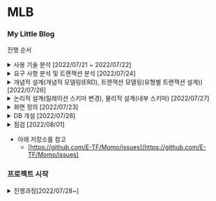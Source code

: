 # MLB
### My Little Blog

진행 순서
    
<details><summary>사용 기술 분석 [2022/07/21 ~ 2022/07/22] </summary>

 * [[토이] 나의 작은 블로그 프로젝트 계획](https://www.notion.so/2bf997970a89499eb8f98a26c9e4fb55) `07/21`

 * [[토이] 프로젝트 개요 정리하기](https://www.notion.so/2cf661a9ff3e4e16ae21132f90a2ba91) `07/22`
    
  - Spring Boot Starter
      - Project : Gradle Project
      - Spring Boot Version : 2.6.8
      - Group : com.project
      - Artifact: mlb
      - Packaging : Jar
      - Java Version : 11
      - Dependencies
          - Spring Boot (2.7.2ver)
          - Lombok
          - Thymeleaf
          - MySQL Driver
          - MyBatis Framework
  - 사용 기술
      - MySQL 8.0
      - MyBatis
      - Java11
      - Spring Framwork
      - Gradle
</details>

<details><summary>요구 사항 분석 및 트랜잭션 분석 [2022/07/24]</summary>

* [[MLB] 요구 사항 분석, 트랜잭션 분석](https://www.notion.so/MLB-1daf2a960b074ce494d53a1ba5324410)

</details>
  
<details><summary>개념적 설계(개념적 모델링(ERD), 트랜잭션 모델링(유형별 트랜잭션 설계)) [2022/07/26]</summary>

* [[MLB] 개념적 설계(ERD)](https://www.notion.so/MLB-ERD-764e69d67974466eab87a48fb2a769ca) 
  
*  [[MLB] 개념적 설계(트랜잭션 모델링)](https://www.notion.so/MLB-5dde233abf04458eb8cc428192969d08) 

</details>
  
<details><summary>논리적 설계(릴레이션 스키마 변경), 물리적 설계(내부 스키마) [2022/07/27]</summary>

* [[MLB] 논리적 설계(릴레이션 스키마, 무결성 제약조건 정의), 물리적 설계(내부 스키마)](https://www.notion.so/MLB-914e6d0f29cb4b15a4d6fd9510892acd)

</details>


<details><summary>화면 정의 [2022/07/23]</summary>

* [[토이] 프로젝트 화면 설계](https://www.notion.so/7053e25d04fa49cfb398fe22a4e1f2e9) `07/23`

요구 사항 분석의 수월함과 개략적인 확인을 위해 화면을 우선적으로 정의함
      
![로그인전 메인화면](https://user-images.githubusercontent.com/66772624/181343960-65622fda-d6e5-4d44-898c-12ae5fe21bb5.png)
    
로그인전 메인 화면

![로그인 화면](https://user-images.githubusercontent.com/66772624/181343995-50553c5e-e5d2-4397-b5ed-cc8b54a7e96f.png)
    
로그인 화면

![회원 가입 폼](https://user-images.githubusercontent.com/66772624/181344020-0a2b81d8-9f1d-48e8-8439-66a830556e82.png)
    
회원가입 화면


![로그인후 메인 화면](https://user-images.githubusercontent.com/66772624/181344047-7af9a024-42c5-4d69-9380-8325f1cf2c1a.png)
    
로그인 후 메인


![글쓰기 화면](https://user-images.githubusercontent.com/66772624/181344067-16328db5-8098-41bc-84be-21cc50dfc968.png)
    
글쓰기 화면


![내가 쓴 글 조회](https://user-images.githubusercontent.com/66772624/181344098-64138682-3abd-4f84-9614-861e1b052dc7.png)
    
내가 쓴 글 조회


![글 수정 화면](https://user-images.githubusercontent.com/66772624/181344108-591e3325-e93c-40b0-8762-ee925e6d08df.png)
    
글 수정 화면


![전체 글 조회](https://user-images.githubusercontent.com/66772624/181344130-88a6a03a-56cf-427e-b04d-3d951e9a4082.png)
    
전체 글 조회

</details>

<details><summary>DB 개설 [2022/07/28]</summary>

```sql
create table MEMBER (
    `id` BIGINT not null AUTO_INCREMENT,
    `name` varchar(45),
    `nickname` varchar(60),
    `login_id` varchar(10),
    `password` varchar(255),
    `email` varchar(255),
    `phone_number` varchar(20),
    unique(login_id),
    primary key(id)
);

create table ARTICLE (
    `id` BIGINT not null AUTO_INCREMENT,
    `member_id` BIGINT,
    `title` varchar(45),
    `content` blob,
    `views` bigint default 0,
    `date` timestamp default CURRENT_TIMESTAMP(),
    `categories` varchar(45),
    check (views >= 0),
    foreign key(member_id) references MEMBER(id),
    primary key(id)
);

create table RECOMMEND(
    id bigint not null auto_increment,
    member_id bigint,
    article_id bigint,
    foreign key(member_id) references MEMBER(id),
    foreign key(article_id) references ARTICLE(id),
    primary key(id)
);

create table COMMENT(
    id bigint not null auto_increment,
    member_id bigint,
    article_id bigint,
    content varchar(255),
    `date` timestamp default current_timestamp(),
    foreign key(member_id) references MEMBER(id),
    foreign key(article_id) references ARTICLE(id),
    primary key(id)
);
```

</details>

<details><summary>점검 [2022/08/01]</summary>

* MyBatis 쿼리 조회 및 화면에 데이터 출력 연동 완료
  * [[MLB] DB 개설 및 MyBatis 연동 후 전체 점검](https://balanced-soccer-9b0.notion.site/MLB-DB-MyBatis-70eee1db668f4a16b1bf370f37eaed90)
  * [[MLB] MyBatis MapperLocations오류 문제 찾기](https://balanced-soccer-9b0.notion.site/MLB-MyBatis-MapperLocations-2e56c736f4ca436b8ed377952f1b3bed)
</details>

- 아래 저장소를 참고
  - [https://github.com/E-TF/Momo/issues](https://github.com/E-TF/Momo/issues)

### 프로젝트 시작
<details><summary>진행과정[2022/07/28~]</summary>

* [[MLB] DB 개설 및 MyBatis 연동 후 전체 점검](https://balanced-soccer-9b0.notion.site/MLB-DB-MyBatis-70eee1db668f4a16b1bf370f37eaed90)
* [[MLB] MyBatis MapperLocations오류 문제 찾기](https://balanced-soccer-9b0.notion.site/MLB-MyBatis-MapperLocations-2e56c736f4ca436b8ed377952f1b3bed)
* [[MLB] 화면 만들기(1)](https://balanced-soccer-9b0.notion.site/MLB-1-4870eac89b724616a00633292242550b)
* [[MLB] 화면 만들기(2)](https://balanced-soccer-9b0.notion.site/MLB-2-58da1350aaa648be8fe3ba2678e56e48)
* [[MLB] 화면 만들기(3)](https://balanced-soccer-9b0.notion.site/MLB-3-673a4233d93f4bfe9decfc4da5197870)
* [[Git] Git Flow 익히기](https://balanced-soccer-9b0.notion.site/Git-Git-Flow-2377ab07dee74909a70a9eb23a0d6389) : 프로젝트 시작전 효율적인 프로젝트 관리를 위해
* [[MLB] 프로젝트 설정 재설정 및 멤버 조회 만들기](https://balanced-soccer-9b0.notion.site/MLB-214de545eafd4901b86e142f52f2345f)
* [[MLB] 멤버 조회 서비스 및 테스트 코드](https://balanced-soccer-9b0.notion.site/MLB-98e1bf16c4fb444ca0144804704c7f88)
* [[MLB] 멤버 조회 폼 연결](https://balanced-soccer-9b0.notion.site/MLB-5d4ade32991a48968c37563aec6cfbaa)
* [[MLB] 멤버 회원가입 단순 구현](https://balanced-soccer-9b0.notion.site/MLB-339b9006086d45abbf28d7e9a2cb022b)
</details>

